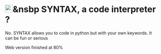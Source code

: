 <h1><img src="https://user-images.githubusercontent.com/65538436/170701524-87d8efef-7897-4f7c-af42-cc5ca70a0fa5.png" alt="SintaxLogo" width="25">&nsbp SYNTAX, a code interpreter ? </h1>
No.
SYNTAX allows you to code in python but with your own keywords.
It can be fun or serious

Web version finished at 80%
